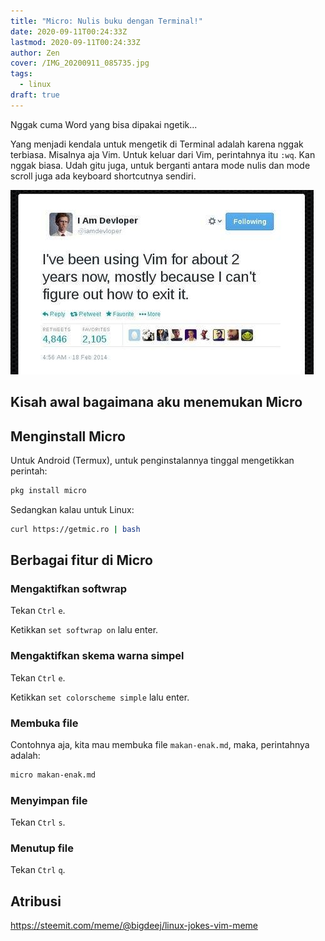 ```yaml
---
title: "Micro: Nulis buku dengan Terminal!"
date: 2020-09-11T00:24:33Z
lastmod: 2020-09-11T00:24:33Z
author: Zen
cover: /IMG_20200911_085735.jpg
tags:
  - linux
draft: true
---
```


Nggak cuma Word yang bisa dipakai ngetik...

<!--more-->

Yang menjadi kendala untuk mengetik di Terminal adalah karena nggak terbiasa. Misalnya aja Vim. Untuk keluar dari Vim, perintahnya itu `:wq`. Kan nggak biasa. Udah gitu juga, untuk berganti antara mode nulis dan mode scroll juga ada keyboard shortcutnya sendiri.

![Jokes Vim](/BgxWBRxjvNhnbM9DiyHtCptYaDNF3xx85r8if8spuMjfmZn5JXvqcsPohH4878fNXPfVCfqSxhRvwnT4GrsVFKSKeXbSssSPRQfULmyWfYjtoS4UHcaXn2pJb1eAppS2eFWDgo8tooi4EQqcDqsoDJqpAjeJQVz16eyQ4dyMEi5aHyp.jpeg)

## Kisah awal bagaimana aku menemukan Micro

## Menginstall Micro

Untuk Android (Termux), untuk penginstalannya tinggal mengetikkan perintah:

```bash
pkg install micro
```

Sedangkan kalau untuk Linux:

```bash
curl https://getmic.ro | bash
```

## Berbagai fitur di Micro

### Mengaktifkan softwrap

Tekan `Ctrl` `e`.

Ketikkan `set softwrap on` lalu enter.

### Mengaktifkan skema warna simpel

Tekan `Ctrl` `e`.

Ketikkan `set colorscheme simple` lalu enter.

### Membuka file

Contohnya aja, kita mau membuka file `makan-enak.md`, maka, perintahnya adalah:

```bash
micro makan-enak.md
```

### Menyimpan file

Tekan `Ctrl` `s`.

### Menutup file

Tekan `Ctrl` `q`.

## Atribusi

<https://steemit.com/meme/@bigdeej/linux-jokes-vim-meme>
